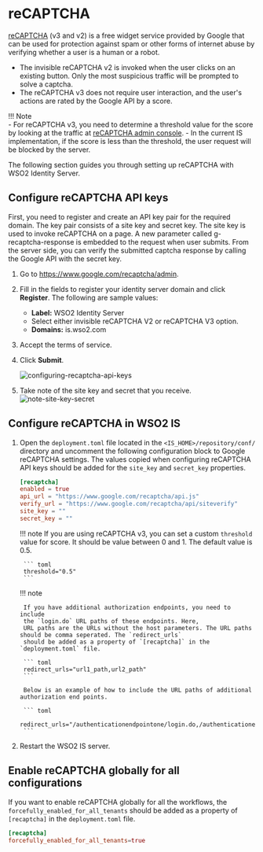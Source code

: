 # reCAPTCHA

[reCAPTCHA](https://developers.google.com/recaptcha/) (v3 and v2) is a free widget service provided by Google that can be used for protection against spam or other forms of internet abuse by verifying whether a user is a human or a robot. 

-   The invisible reCAPTCHA v2 is invoked when the user clicks on an existing button. Only the most suspicious traffic will be prompted to solve a captcha.
-   The reCAPTCHA v3 does not require user interaction, and the user's actions are rated by the Google API by a score. 

!!! Note  
    -   For reCAPTCHA v3, you need to determine a threshold value for the score by looking at the traffic at [reCAPTCHA admin console](https://www.google.com/recaptcha/admin).
    -   In the current IS implementation, if the  score is less than the threshold, the user request will be blocked by the server.

The following section guides you through setting up reCAPTCHA with WSO2 Identity Server.


## Configure reCAPTCHA API keys

First, you need to register and create an API key pair for the required domain. The key pair consists of a site key and secret key. The site key is used to invoke reCAPTCHA on a page. A new parameter called g-recaptcha-response is embedded to the request when user submits. From the server side, you can verify the submitted captcha response by calling the Google API with the secret key.

1.  Go to <https://www.google.com/recaptcha/admin>.

2.  Fill in the fields to register
    your identity server domain and click **Register**. The following
    are sample values:
    -   **Label:** WSO2 Identity Server
    -   Select either invisible reCAPTCHA V2 or reCAPTCHA V3 option.
    -   **Domains:** is.wso2.com  

3.	Accept the terms of service. 

4.  Click **Submit**.

    ![configuring-recaptcha-api-keys]({{base_path}}/assets/img/fragments/recaptcha-new-sso.png) 

5.  Take note of the site key and secret that you receive.
    ![note-site-key-secret]({{base_path}}/assets/img/fragments/copy-key.png)

## Configure reCAPTCHA in WSO2 IS

1. Open the `deployment.toml` file located in the `<IS_HOME>/repository/conf/` directory and uncomment the following configuration 
   block to Google reCAPTCHA settings. The values copied when configuring reCAPTCHA API keys should be added for the `site_key` and `secret_key` properties. 

    ```toml
    [recaptcha]
    enabled = true
    api_url = "https://www.google.com/recaptcha/api.js"
    verify_url = "https://www.google.com/recaptcha/api/siteverify"
    site_key = ""
    secret_key = ""
    ```

    !!! note
        If you are using reCAPTCHA v3, you can set a custom `threshold` value for  score. It should be value between 0 and 1. The default value is 0.5.

        ``` toml
        threshold="0.5"
        ```
    
    !!! note
    
        If you have additional authorization endpoints, you need to include
        the `login.do` URL paths of these endpoints. Here,
        URL paths are the URLs without the host parameters. The URL paths should be comma seperated. The `redirect_urls`
        should be added as a property of `[recaptcha]` in the `deployment.toml` file.
    
        ``` toml
        redirect_urls="url1_path,url2_path"
        ```
    
        Below is an example of how to include the URL paths of additional authorization end points.
    
        ``` toml
        redirect_urls="/authenticationendpointone/login.do,/authenticationendpointtwo/login.do"
        ```

        
2. Restart the WSO2 IS server.

## Enable reCAPTCHA globally for all configurations 

If you want to enable reCAPTCHA globally for all the workflows, the `forcefully_enabled_for_all_tenants` should be added as a property of `[recaptcha]` in the `deployment.toml` file.

``` toml
[recaptcha]
forcefully_enabled_for_all_tenants=true
```